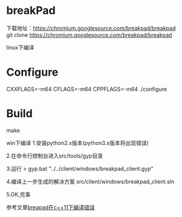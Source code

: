 # breakPad

下载地址：https://chromium.googlesource.com/breakpad/breakpad   
git clone https://chromium.googlesource.com/breakpad/breakpad

linux下编译
# Configure
CXXFLAGS=-m64 CFLAGS=-m64 CPPFLAGS=-m64 ./configure
# Build
make
 
win下编译
1.安装python2.x版本(python3.x版本将出现错误)

2.在命令行控制台进入src/tools/gyp目录

3.运行 > gyp.bat "../../client/windows/breakpad_client.gyp"

4.编译上一步生成的解决方案 src/client/windows/breakpad_client.sln

5.OK,完事

参考文章[breapad在c++11下编译错误](http://blog.csdn.net/brook0344/article/details/25308653)

